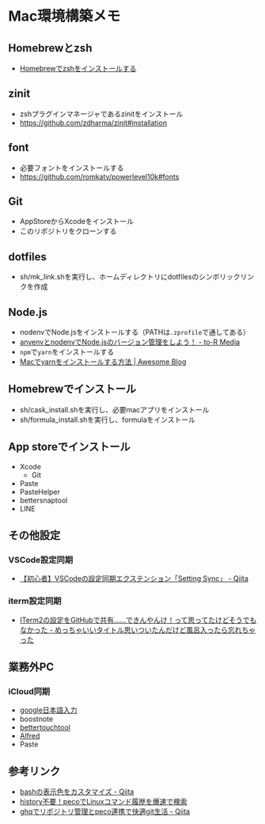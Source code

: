 # Mac環境構築メモ

## Homebrewとzsh

- [Homebrewでzshをインストールする](https://smashawk.com/post-2)

## zinit

- zshプラグインマネージャであるzinitをインストール
- https://github.com/zdharma/zinit#installation

## font

- 必要フォントをインストールする
- https://github.com/romkatv/powerlevel10k#fonts

## Git

- AppStoreからXcodeをインストール
- このリポジトリをクローンする

## dotfiles

- sh/mk_link.shを実行し、ホームディレクトリにdotfilesのシンボリックリンクを作成

## Node.js

- nodenvでNode.jsをインストールする（PATHは`.zprofile`で通してある）
- [anyenvとnodenvでNode.jsのバージョン管理をしよう！ - to-R Media](https://www.to-r.net/media/anyenv/)
- `npm`で`yarn`をインストールする
- [Macでyarnをインストールする方法 \| Awesome Blog](https://awesome-linus.com/2019/04/11/mac-yarn-install/)

## Homebrewでインストール

- sh/cask_install.shを実行し、必要macアプリをインストール
- sh/formula_install.shを実行し、formulaをインストール

## App storeでインストール

- Xcode
  - Git
- Paste
- PasteHelper
- bettersnaptool
- LINE

## その他設定

### VSCode設定同期

- [【初心者】VSCodeの設定同期エクステンション「Setting Sync」 - Qiita](https://qiita.com/tomokei5634/items/22128efe306ce9bc5682)

### iterm設定同期

- [ITerm2の設定をGitHubで共有……できんやんけ！って思ってたけどそうでもなかった - めっちゃいいタイトル思いついたんだけど風呂入ったら忘れちゃった](https://ry-2718.hatenablog.com/entry/2019/04/02/021006)

## 業務外PC

### iCloud同期

- [google日本語入力](https://ischool.co.jp/2019-01-23/)
- boostnote
- [bettertouchtool](https://tom106.com/bettertouchtool-sync)
- [Alfred](https://webrandum.net/alfred-syncing/)
- Paste

## 参考リンク

- [bashの表示色をカスタマイズ - Qiita](https://qiita.com/soramugi/items/a726bd64330e08daa9e5)
- [history不要！pecoでLinuxコマンド履歴を爆速で検索](https://suwaru.tokyo/history%E4%B8%8D%E8%A6%81%EF%BC%81peco%E3%81%A7linux%E3%82%B3%E3%83%9E%E3%83%B3%E3%83%89%E5%B1%A5%E6%AD%B4%E3%82%92%E7%88%86%E9%80%9F%E3%81%A7%E6%A4%9C%E7%B4%A2/)
- [ghqでリポジトリ管理とpeco連携で快適git生活 - Qiita](https://qiita.com/strsk/items/9151cef7e68f0746820d)